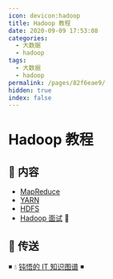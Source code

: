 ```yaml
---
icon: devicon:hadoop
title: Hadoop 教程
date: 2020-09-09 17:53:08
categories:
  - 大数据
  - hadoop
tags:
  - 大数据
  - hadoop
permalink: /pages/82f6eae9/
hidden: true
index: false
---
```


# Hadoop 教程

## 📖 内容

- [MapReduce](MapReduce.md)
- [YARN](YARN.md)
- [HDFS](HDFS.md)
- [Hadoop 面试](Hadoop面试.md) 💯

## 🚪 传送

◾ 💧 [钝悟的 IT 知识图谱](https://dunwu.github.io/waterdrop/) ◾